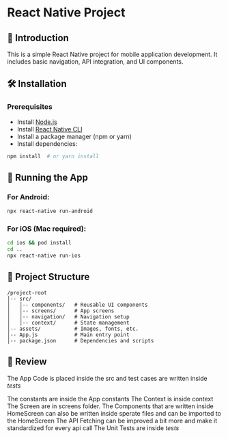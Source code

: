 # React Native Project

## 📌 Introduction
This is a simple React Native project for mobile application development. It includes basic navigation, API integration, and UI components.

## 🛠 Installation
### Prerequisites
- Install [Node.js](https://nodejs.org/)
- Install [React Native CLI](https://reactnative.dev/docs/environment-setup)
- Install a package manager (npm or yarn)
- Install dependencies:

```sh
npm install  # or yarn install
```

## 🚀 Running the App
### For Android:
```sh
npx react-native run-android
```

### For iOS (Mac required):
```sh
cd ios && pod install
cd ..
npx react-native run-ios
```

## 📂 Project Structure
```
/project-root
│-- src/
│   │-- components/   # Reusable UI components
│   │-- screens/      # App screens
│   │-- navigation/   # Navigation setup
│   │-- context/      # State management
│-- assets/           # Images, fonts, etc.
│-- App.js            # Main entry point
│-- package.json      # Dependencies and scripts
```

## 🔧 Review
The App Code is placed inside the src and test cases are written inside _tests_

The constants are inside the App constants
The Context is inside context
The Screen are in screens folder.
The Components that are written inside HomeScreen can also be written inside sperate files and can be imported to the HomeScreen
The API Fetching can be improved a bit more and make it standardized for every api call
The Unit Tests are inside _tests_
